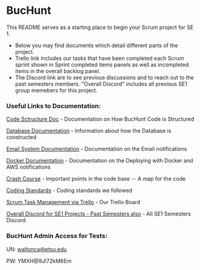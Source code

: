 # BucHunt
This README serves as a starting place to begin your Scrum project for SE 1.
  - Below you may find documents which detail different parts of the project.
  - Trello link includes our tasks that have been completed each Scrum sprint shown in Sprint completed items panels as well as incompleted items in the overall backlog panel.
  - The Discord link are to see previous discussions and to reach out to the past semesters members. "Overall Discord" includes all previous SE1 group memebers for this project.


### Useful Links to Documentation:

[Code Sctructure Doc](Documentation/Code%20Structure%20Documentation.pdf) - Documentation on How BucHunt Code is Structured

[Database Documentation](Documentation/Database%20Documentation.pdf) - Information about how the Database is constructed

[Email System Documentation](Documentation/Email%20System%20Documentation.pdf) - Documentation on the Email notifications

[Docker Documentation](Documentation/Updated%20AWS%20and%20Docker%20Deployment%20Steps.pdf) - Documentation on the Deploying with Docker and AWS notifications

[Crash Course](Documentation/ScavengeRUs%20Crash%20Course%20Document.pdf) - Important points in the code base -- A map for the code

[Coding Standards](Documentation/Coding%20Standards.pdf) - Coding standards we followed

[Scrum Task Management via Trello](https://trello.com/invite/b/P00pWw6A/ATTIb24b457a2027857ed4361c776b7dab09F24C8186/se) - Our Trello Board

[Overall Discord for SE1 Projects - Past Semesters also](https://discord.gg/RchHgFK2S2) - All SE1 Semesters Discord


### BucHunt Admin Access for Tests:
 UN: waltonca@etsu.edu
 
 PW: YMXH@9J!72kM6Em



